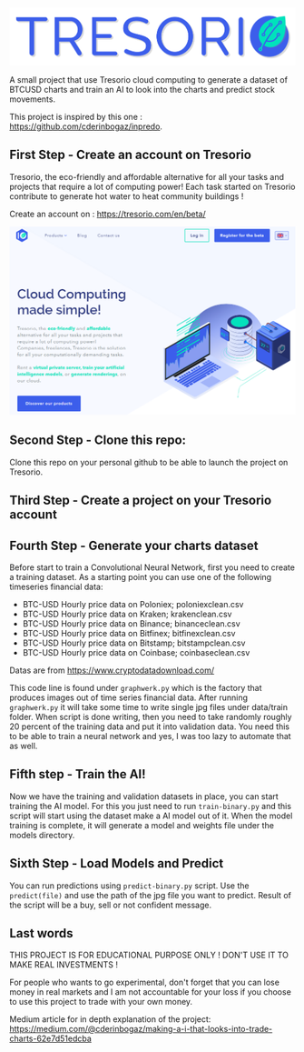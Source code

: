 ![image](tresorio_logo.png)

A small project that use Tresorio cloud computing to generate a dataset of BTCUSD charts and train an AI to look into the charts and predict stock movements.

This project is inspired by this one : https://github.com/cderinbogaz/inpredo.

## First Step - Create an account on Tresorio

Tresorio, the eco-friendly and affordable alternative for all your tasks and projects that require a lot of computing power! Each task started on Tresorio contribute to generate hot water to heat community buildings !

Create an account on : https://tresorio.com/en/beta/

![image](tresorioscreen.png)

## Second Step - Clone this repo:

Clone this repo on your personal github to be able to launch the project on Tresorio.

## Third Step - Create a project on your Tresorio account 

## Fourth Step - Generate your charts dataset

Before start to train a Convolutional Neural Network, first you need to create a
training dataset. As a starting point you can use one of the following timeseries financial data:

- BTC-USD Hourly price data on Poloniex; poloniexclean.csv
- BTC-USD Hourly price data on Kraken; krakenclean.csv
- BTC-USD Hourly price data on Binance; binanceclean.csv
- BTC-USD Hourly price data on Bitfinex; bitfinexclean.csv
- BTC-USD Hourly price data on Bitstamp; bitstampclean.csv
- BTC-USD Hourly price data on Coinbase; coinbaseclean.csv

Datas are from https://www.cryptodatadownload.com/

This code line is found under `graphwerk.py` which is the factory that produces images out of time series financial data.
After running `graphwerk.py` it will take some time to write single jpg files under data/train folder.
When script is done writing, then you need to take randomly roughly 20 percent of the training data and put it into validation data.
You need this to be able to train a neural network and yes, I was too lazy to automate that as well.

## Fifth step - Train the AI!

Now we have the training and validation datasets in place, you can start training the AI model.
For this you just need to run `train-binary.py` and this script will start using the dataset make a AI model out of it.
When the model training is complete, it will generate a model and weights file under the models directory.

## Sixth Step - Load Models and Predict

You can run predictions using `predict-binary.py` script. Use the `predict(file)`
and use the path of the jpg file you want to predict. Result of the script will be a buy, sell or not confident message.

## Last words

THIS PROJECT IS FOR EDUCATIONAL PURPOSE ONLY ! DON'T USE IT TO MAKE REAL INVESTMENTS !

For people who wants to go experimental, don't forget that you can lose money in real markets and I am not accountable for your loss if you choose to use this project to trade with your own money.

Medium article for in depth explanation of the project: https://medium.com/@cderinbogaz/making-a-i-that-looks-into-trade-charts-62e7d51edcba